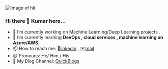 ![Image of hii](https://i.pinimg.com/originals/00/4b/17/004b173f6e3d6843df10114e087f30a8.gif)
<!--
**Kumar-ranjan12345/Kumar-ranjan12345** is a ✨ _special_ ✨ repository because its `README.md` (this file) appears on your GitHub profile.

Here are some ideas to get you started:
-->
### Hi there 👋 Kumar here...
- 🔭 I’m currently working on  Machine Learning/Deep Learning projects .
- 🌱 I’m currently learning  **DevOps , cloud services ,  machine learning on Azure/AWS**.
- 📫 How to reach me: 📱[linkedin](https://www.linkedin.com/in/kumar-ranjan-kamila-a28612187/)  , ✉️[mail](kumar.ranjan.kamila@gmail.com)
- 😄 Pronouns: He/ Him / His
- 📝 My Blog Channel: [QuickBlogs](https://askdiaries.blogspot.com/)
